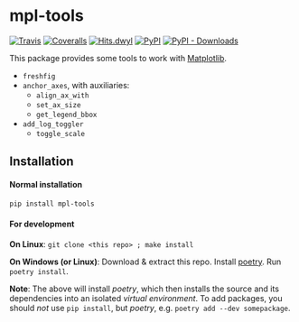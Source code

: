 # mpl-tools

[![Travis](https://travis-ci.org/patricknraanes/mpl-tools.svg?branch=master)](https://travis-ci.org/patricknraanes/mpl-tools)
[![Coveralls](https://coveralls.io/repos/github/patricknraanes/mpl-tools/badge.svg?branch=master)](https://coveralls.io/github/patricknraanes/mpl-tools?branch=master)
[![Hits.dwyl](http://hits.dwyl.com/patricknraanes/mpl-tools.svg)](http://hits.dwyl.com/patricknraanes/mpl-tools)
[![PyPI](https://badge.fury.io/py/mpl-tools.svg)](https://badge.fury.io/py/mpl-tools)
[![PyPI - Downloads](https://img.shields.io/pypi/dw/mpl-tools)](https://pypi.org/project/mpl-tools/0.1.5/)

This package provides some tools to work with [Matplotlib](https://matplotlib.org/).

- `freshfig`
- `anchor_axes`, with auxiliaries:
  - `align_ax_with`
  - `set_ax_size`
  - `get_legend_bbox`
- `add_log_toggler`
  - `toggle_scale`

## Installation

#### Normal installation

```sh
pip install mpl-tools
```

#### For development

**On Linux**:
`git clone <this repo> ; make install`

**On Windows (or Linux)**:
Download & extract this repo.
Install [poetry](https://python-poetry.org/docs/#installation).
Run `poetry install`.

**Note**: The above will install *poetry*,
which then installs the source and its dependencies
into an isolated *virtual environment*.
To add packages, you should *not* use `pip install`,
but *poetry*, e.g. `poetry add --dev somepackage`.

<!-- markdownlint-configure-file
{
  "no-multiple-blanks": false,
  "header-increment": false
}
-->
